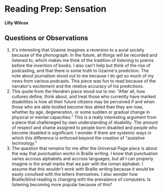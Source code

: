 # Reading Prep: Sensation

#### Lilly Wilcox

## Questions or Observations

1. It's interesting that Uzanne imagines a reversion to a aural society because of the phonograph. In the future, all things will be recorded and listened to, which makes me think of the tradition of listening to poems before the invention of books. I also can't help but think of the rise of podcasting, and that there is some truth to Uzanne's prediction. The note about journalism stood out to me because I do get so much of my news from various podcasts. This piece was fun to read because of the narrator's excitement and the relative accuracy of his predictions. 
2. This quote from the Hendren piece stood out to me:
"After all, how cultures define, think about, and treat those who currently have marked disabilities is how all their future citizens may be perceived if and when those who are able-bodied become less abled than they are now, whether by age, degeneration, or some sudden or gradual change in physical or mental capacities." 
This is a really interesting argument from a piece that challeneged by own understanding of disability. The amount of respect and shame assigned to people born disabled and people who become disabled is significant. I wonder if there are systemic ways in which this difference is enforced beyond the creation of "assistive technology."
3. The question that remains for me after the Universal Page piece is about the way that punctuation works in Braille writing. I know that punctuation varies accross alphabets and accross languages, but all I can properly imagine is the small marks that we pair with the roman alphabet. I assume that this wouldn't work with Braille writing because it would be easily conufsed with the letters themselves. I also wonder how Braille/blind reading is changing with the prevalance of computers. Is listening becoming more popular because of this?